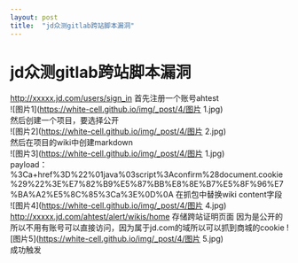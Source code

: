 ```yaml
---
layout: post
title:  "jd众测gitlab跨站脚本漏洞"
---
```

# jd众测gitlab跨站脚本漏洞


http://xxxxx.jd.com/users/sign_in 首先注册一个账号ahtest<br />
![图片1](https://white-cell.github.io/img/_post/4/图片 1.jpg)<br />
然后创建一个项目，要选择公开<br />
![图片2](https://white-cell.github.io/img/_post/4/图片 2.jpg)<br />
然后在项目的wiki中创建markdown<br />
![图片3](https://white-cell.github.io/img/_post/4/图片 1.jpg)<br />
payload：%3Ca+href%3D%22%01java%03script%3Aconfirm%28document.cookie%29%22%3E%E7%82%B9%E5%87%BB%E8%8E%B7%E5%8F%96%E7%BA%A2%E5%8C%85%3Ca%3E%0D%0A
在抓包中替换wiki content字段<br />
![图片4](https://white-cell.github.io/img/_post/4/图片 4.jpg)<br />
http://xxxxx.jd.com/ahtest/alert/wikis/home 存储跨站证明页面
因为是公开的 所以不用有账号可以直接访问，因为属于jd.com的域所以可以抓到商城的cookie
![图片5](https://white-cell.github.io/img/_post/4/图片 5.jpg)<br />
成功触发


